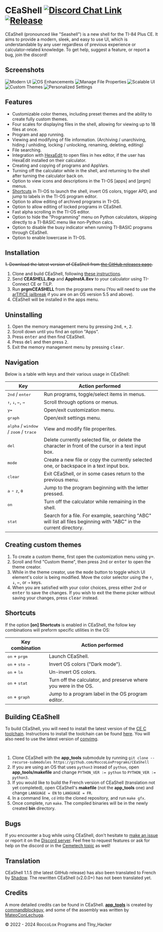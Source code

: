 # CEaShell [![Discord Chat Link](https://img.shields.io/discord/1012426214226530424?logo=discord)](https://discord.gg/RDTtu258fW) [![Release](https://img.shields.io/github/v/release/RoccoLoxPrograms/CEaShell?include_prereleases)](https://github.com/roccoloxprograms/shell/releases/latest)

CEaShell (pronounced like "Seashell") is a new shell for the TI-84 Plus CE. It aims to provide a modern, sleek, and easy to use UI, which is understandable by any user regardless of previous experience or calculator-related knowledge. To get help, suggest a feature, or report a bug, join the discord!

## Screenshots

![Modern UI](screenshots/shell.gif "Modern UI")    ![OS Enhancements](screenshots/osFileInfo.gif "OS Enhancements")
![Manage File Properties](screenshots/fileInfo.png "Manage File Properties")      ![Scalable UI](screenshots/scalableUI.gif "Scalable UI")
![Custom Themes](screenshots/customTheme.gif "Custom Themes")      ![Personalized Settings](screenshots/settings.gif "Personalized Settings")

## Features

* Customizable color themes, including preset themes and the ability to create fully custom themes.
* Four scales for displaying files in the shell, allowing for viewing up to 18 files at once.
* Program and app running.
* Viewing and modifying of file information. (Archiving / unarchiving, hiding / unhiding, locking / unlocking, renaming, deleting, editing)
* File searching.
* Integration with [HexaEdit](https://github.com/captain-calc/HexaEdit-CE) to open files in hex editor, if the user has HexaEdit installed on their calculator.
* Creating and copying of programs and AppVars.
* Turning off the calculator while in the shell, and returning to the shell after turning the calculator back on.
* Option to view icons and descriptions in the TI-OS [apps] and [prgm] menus.
* [Shortcuts](#shortcuts) in TI-OS to launch the shell, invert OS colors, trigger APD, and jump to labels in the TI-OS program editor.
* Option to allow editing of archived programs in TI-OS.
* Option to allow editing of locked programs in CEaShell.
* Fast alpha scrolling in the TI-OS editor.
* Option to hide the "Programming" menu on Python calculators, skipping directly to a TI-BASIC menu like non-Python calcs.
* Option to disable the busy indicator when running TI-BASIC programs through CEaShell.
* Option to enable lowercase in TI-OS.

## Installation

~~1. Download the latest version of CEaShell from [the GitHub releases page](https://github.com/roccoloxprograms/CEaShell/releases/latest).~~
1. Clone and build CEaShell, following [these instructions](#building-ceashell).
2. Send **CEASHELL.8xp** and **AppInstA.8xv** to your calculator using TI-Connect CE or TiLP.
3. Run **prgmCEASHELL** from the programs menu (You will need to use the [arTIfiCE jailbreak](https://yvantt.github.io/arTIfiCE) if you are on an OS version 5.5 and above).
4. CEaShell will be installed in the apps menu.

## Uninstalling

1. Open the memory management menu by pressing <kbd>2nd</kbd>, <kbd>+</kbd>, <kbd>2</kbd>.
2. Scroll down until you find an option "Apps".
3. Press <kbd>enter</kbd> and then find CEaShell.
4. Press <kbd>del</kbd> and then press <kbd>2</kbd>.
5. Exit the memory management menu by pressing <kbd>clear</kbd>.

## Navigation

Below is a table with keys and their various usage in CEaShell:

| Key                                                                       | Action performed                                                                                                   |
|---------------------------------------------------------------------------|--------------------------------------------------------------------------------------------------------------------|
| <kbd>2nd</kbd> / <kbd>enter</kbd>                                         | Run programs, toggle/select items in menus.                                                                        |
| <kbd>↑</kbd>, <kbd>↓</kbd>, <kbd>←</kbd>, <kbd>→</kbd>                    | Scroll through options or menus.                                                                                   |
| <kbd>y=</kbd>                                                             | Open/exit customization menu.                                                                                      |
| <kbd>graph</kbd>                                                          | Open/exit settings menu.                                                                                           |
| <kbd>alpha</kbd> / <kbd>window</kbd> / <kbd>zoom</kbd> / <kbd>trace</kbd> | View and modify file properites.                                                                                   |
| <kbd>del</kbd>                                                            | Delete currently selected file, or delete the character in front of the cursor in a text input box.                |
| <kbd>mode</kbd>                                                           | Create a new file or copy the currently selected one, or backspace in a text input box.                            |
| <kbd>clear</kbd>                                                          | Exit CEaShell, or in some cases return to the previous menu.                                                       |
| <kbd>a</kbd> - <kbd>z</kbd>, <kbd>θ</kbd>                                 | Jump to the program beginning with the letter pressed.                                                             |
| <kbd>on</kbd>                                                             | Turn off the calculator while remaining in the shell.                                                              |
| <kbd>stat</kbd>                                                           | Search for a file. For example, searching "ABC" will list all files beginning with "ABC" in the current directory. |

## Creating custom themes

1. To create a custom theme, first open the customization menu using <kbd>y=</kbd>.
2. Scroll and find "Custom theme", then press <kbd>2nd</kbd> or <kbd>enter</kbd> to open the theme creator.
3. While in the theme creator, use the <kbd>mode</kbd> button to toggle which UI element's color is being modified. Move the color selector using the <kbd>↑</kbd>, <kbd>↓</kbd>, <kbd>←</kbd>, or <kbd>→</kbd> keys.
4. When you are satisfied with your color choices, press either <kbd>2nd</kbd> or <kbd>enter</kbd> to save the changes. If you wish to exit the theme picker without saving your changes, press <kbd>clear</kbd> instead.

## Shortcuts

If the option **[on] Shortcuts** is enabled in CEaShell, the follow key combinations will preform specific utilities in the OS:

| Key combination                  | Action performed                                                |
|----------------------------------|-----------------------------------------------------------------|
| <kbd>on</kbd> + <kbd>prgm</kbd>  | Launch CEaShell.                                                |
| <kbd>on</kbd> + <kbd>sto →</kbd> | Invert OS colors ("Dark mode").                                 |
| <kbd>on</kbd> + <kbd>ln</kbd>    | Un-invert OS colors.                                            |
| <kbd>on</kbd> + <kbd>stat</kbd>  | Turn off the calculator, and preserve where you were in the OS. |
| <kbd>on</kbd> + <kbd>graph</kbd> | Jump to a program label in the OS program editor.               |

## Building CEaShell

To build CEaShell, you will need to install the latest version of the [CE C toolchain](https://ce-programming.github.io/toolchain/index.html). Instructions to install the toolchain can be found [here](https://ce-programming.github.io/toolchain/static/getting-started.html#installing-the-ce-toolchain). You will also need to use the latest version of [convimg](https://github.com/mateoconlechuga/convimg).

<br />

1. Clone CEaShell with the **app_tools** submodule by running `git clone --recurse-submodules https://github.com/RoccoLoxPrograms/CEaShell`
2. If you are using an OS that uses `python3` insead of `python`, open **app_tools/makefile** and change `PYTHON_VER := python` to `PYTHON_VER := python3`.
3. If you would like to build the French version of CEaShell (translation not yet completed), open CEaShell's **makefile** (not the **app_tools** one) and change `LANGUAGE = EN` to `LANGUAGE = FR`.
4. In a command line, `cd` into the cloned repository, and run `make gfx`.
5. Once complete, run `make`. The compiled binaries will be in the newly created **bin** directory.


## Bugs

If you encounter a bug while using CEaShell, don't hesitate to [make an issue](https://github.com/RoccoLoxPrograms/CEaShell/issues) or report it on the [Discord server](https://discord.gg/RDTtu258fW).
Feel free to request features or ask for help on the discord or in the [Cemetech topic](https://ceme.tech/t18820) as well!

## Translation

CEaShell 1.1.5 (the latest GitHub release) has also been translated to French by [Shadow](https://github.com/Bryankaveen). The rewritten CEaShell (v2.0.0+) has not been translated yet.

## Credits

A more detailed credits can be found in CEaShell. [**app_tools**](https://github.com/commandblockguy/app_tools) is created by [commandblockguy](https://github.com/commandblockguy/), and some of the assembly was written by [MateoConLechuga](https://github.com/mateoconlechuga/).

© 2022 - 2024 RoccoLox Programs and TIny_Hacker

